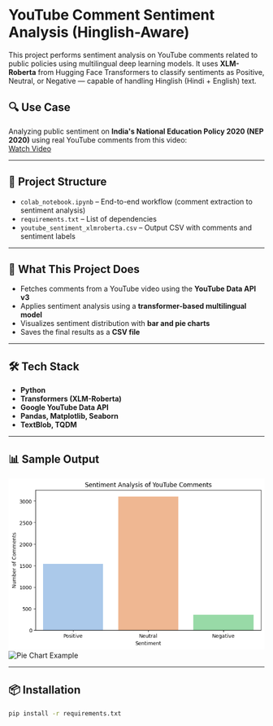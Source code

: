 # YouTube Comment Sentiment Analysis (Hinglish-Aware)

This project performs sentiment analysis on YouTube comments related to public policies using multilingual deep learning models. It uses **XLM-Roberta** from Hugging Face Transformers to classify sentiments as Positive, Neutral, or Negative — capable of handling Hinglish (Hindi + English) text.

## 🔍 Use Case
Analyzing public sentiment on **India's National Education Policy 2020 (NEP 2020)** using real YouTube comments from this video:  
[Watch Video](https://www.youtube.com/watch?v=8tiQuiCdbkM)

---

## 📂 Project Structure

- `colab_notebook.ipynb` – End-to-end workflow (comment extraction to sentiment analysis)
- `requirements.txt` – List of dependencies
- `youtube_sentiment_xlmroberta.csv` – Output CSV with comments and sentiment labels

---

## 🧠 What This Project Does

- Fetches comments from a YouTube video using the **YouTube Data API v3**
- Applies sentiment analysis using a **transformer-based multilingual model**
- Visualizes sentiment distribution with **bar and pie charts**
- Saves the final results as a **CSV file**

---

## 🛠 Tech Stack

- **Python**
- **Transformers (XLM-Roberta)**
- **Google YouTube Data API**
- **Pandas, Matplotlib, Seaborn**
- **TextBlob, TQDM**

---

## 📊 Sample Output

![Bar Chart Example](bar_chart.png)  
![Pie Chart Example](pie_chart.png)

---

## 📦 Installation

```bash
pip install -r requirements.txt
